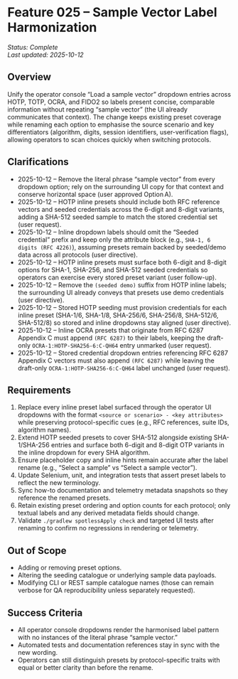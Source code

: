 # Feature 025 – Sample Vector Label Harmonization

_Status: Complete_  
_Last updated: 2025-10-12_

## Overview
Unify the operator console “Load a sample vector” dropdown entries across HOTP, TOTP, OCRA, and FIDO2 so labels present concise, comparable information without repeating “sample vector” (the UI already communicates that context). The change keeps existing preset coverage while renaming each option to emphasise the source scenario and key differentiators (algorithm, digits, session identifiers, user-verification flags), allowing operators to scan choices quickly when switching protocols.

## Clarifications
- 2025-10-12 – Remove the literal phrase “sample vector” from every dropdown option; rely on the surrounding UI copy for that context and conserve horizontal space (user approved Option A).
- 2025-10-12 – HOTP inline presets should include both RFC reference vectors and seeded credentials across the 6-digit and 8-digit variants, adding a SHA-512 seeded sample to match the stored credential set (user request).
- 2025-10-12 – Inline dropdown labels should omit the “Seeded credential” prefix and keep only the attribute block (e.g., `SHA-1, 6 digits (RFC 4226)`), assuming presets remain backed by seeded/demo data across all protocols (user directive).
- 2025-10-12 – HOTP inline presets must surface both 6-digit and 8-digit options for SHA-1, SHA-256, and SHA-512 seeded credentials so operators can exercise every stored preset variant (user follow-up).
- 2025-10-12 – Remove the `(seeded demo)` suffix from HOTP inline labels; the surrounding UI already conveys that presets use demo credentials (user directive).
- 2025-10-12 – Stored HOTP seeding must provision credentials for each inline preset (SHA-1/6, SHA-1/8, SHA-256/6, SHA-256/8, SHA-512/6, SHA-512/8) so stored and inline dropdowns stay aligned (user directive).
- 2025-10-12 – Inline OCRA presets that originate from RFC 6287 Appendix C must append `(RFC 6287)` to their labels, keeping the draft-only `OCRA-1:HOTP-SHA256-6:C-QH64` entry unmarked (user request).
- 2025-10-12 – Stored credential dropdown entries referencing RFC 6287 Appendix C vectors must also append `(RFC 6287)` while leaving the draft-only `OCRA-1:HOTP-SHA256-6:C-QH64` label unchanged (user request).

## Requirements
1. Replace every inline preset label surfaced through the operator UI dropdowns with the format `<source or scenario> - <key attributes>` while preserving protocol-specific cues (e.g., RFC references, suite IDs, algorithm names).
2. Extend HOTP seeded presets to cover SHA-512 alongside existing SHA-1/SHA-256 entries and surface both 6-digit and 8-digit OTP variants in the inline dropdown for every SHA algorithm.
2. Ensure placeholder copy and inline hints remain accurate after the label rename (e.g., “Select a sample” vs “Select a sample vector”).
3. Update Selenium, unit, and integration tests that assert preset labels to reflect the new terminology.
4. Sync how-to documentation and telemetry metadata snapshots so they reference the renamed presets.
5. Retain existing preset ordering and option counts for each protocol; only textual labels and any derived metadata fields should change.
6. Validate `./gradlew spotlessApply check` and targeted UI tests after renaming to confirm no regressions in rendering or telemetry.

## Out of Scope
- Adding or removing preset options.
- Altering the seeding catalogue or underlying sample data payloads.
- Modifying CLI or REST sample catalogue names (those can remain verbose for QA reproducibility unless separately requested).

## Success Criteria
- All operator console dropdowns render the harmonised label pattern with no instances of the literal phrase “sample vector.”
- Automated tests and documentation references stay in sync with the new wording.
- Operators can still distinguish presets by protocol-specific traits with equal or better clarity than before the rename.
